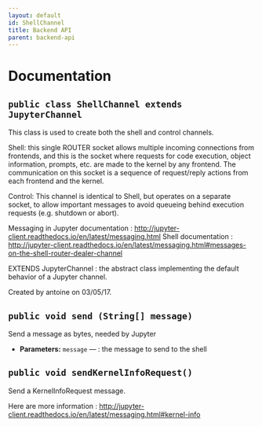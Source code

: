 ```yaml
---
layout: default
id: ShellChannel
title: Backend API
parent: backend-api
---
```

# Documentation

## `public class ShellChannel extends JupyterChannel`

This class is used to create both the shell and control channels.

Shell: this single ROUTER socket allows multiple incoming connections from frontends, and this is the socket where requests for code execution, object information, prompts, etc. are made to the kernel by any frontend. The communication on this socket is a sequence of request/reply actions from each frontend and the kernel.

Control: This channel is identical to Shell, but operates on a separate socket, to allow important messages to avoid queueing behind execution requests (e.g. shutdown or abort).

Messaging in Jupyter documentation : http://jupyter-client.readthedocs.io/en/latest/messaging.html Shell documentation : http://jupyter-client.readthedocs.io/en/latest/messaging.html#messages-on-the-shell-router-dealer-channel

EXTENDS JupyterChannel : the abstract class implementing the default behavior of a Jupyter channel.

Created by antoine on 03/05/17.

## `public void send (String[] message)`

Send a message as bytes, needed by Jupyter

 * **Parameters:** `message` — : the message to send to the shell

## `public void sendKernelInfoRequest()`

Send a KernelInfoRequest message.

Here are more information : http://jupyter-client.readthedocs.io/en/latest/messaging.html#kernel-info

